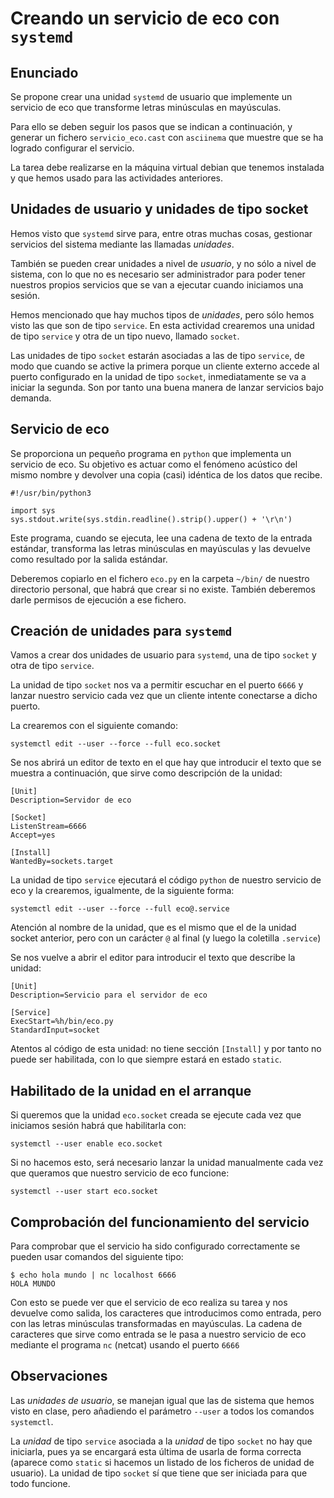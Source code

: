 # Creando un servicio de eco con `systemd`

## Enunciado

Se propone crear una unidad `systemd` de usuario que implemente un
servicio de eco que transforme letras minúsculas en mayúsculas.

Para ello se deben seguir los pasos que se indican a continuación, y
generar un fichero `servicio_eco.cast` con `asciinema` que muestre que
se ha logrado configurar el servicio.

La tarea debe realizarse en la máquina virtual debian que tenemos
instalada y que hemos usado para las actividades anteriores.

## Unidades de usuario y unidades de tipo socket

Hemos visto que `systemd` sirve para, entre otras muchas cosas,
gestionar servicios del sistema mediante las llamadas *unidades*.

También se pueden crear unidades a nivel de *usuario*, y no sólo a nivel
de sistema, con lo que no es necesario ser administrador para poder
tener nuestros propios servicios que se van a ejecutar cuando iniciamos
una sesión.

Hemos mencionado que hay muchos tipos de *unidades*, pero sólo hemos
visto las que son de tipo `service`. En esta actividad crearemos una
unidad de tipo `service` y otra de un tipo nuevo, llamado `socket`.

Las unidades de tipo `socket` estarán asociadas a las de tipo `service`,
de modo que cuando se active la primera porque un cliente externo accede
al puerto configurado en la unidad de tipo `socket`, inmediatamente se
va a iniciar la segunda. Son por tanto una buena manera de lanzar
servicios bajo demanda.

## Servicio de eco

Se proporciona un pequeño programa en `python` que implementa un
servicio de eco. Su objetivo es actuar como el fenómeno acústico del
mismo nombre y devolver una copia (casi) idéntica de los datos que
recibe.

    #!/usr/bin/python3

    import sys
    sys.stdout.write(sys.stdin.readline().strip().upper() + '\r\n')

Este programa, cuando se ejecuta, lee una cadena de texto de la entrada
estándar, transforma las letras minúsculas en mayúsculas y las devuelve
como resultado por la salida estándar.

Deberemos copiarlo en el fichero `eco.py` en la carpeta `~/bin/` de
nuestro directorio personal, que habrá que crear si no existe. También
deberemos darle permisos de ejecución a ese fichero.

## Creación de unidades para `systemd`

Vamos a crear dos unidades de usuario para `systemd`, una de tipo
`socket` y otra de tipo `service`.

La unidad de tipo `socket` nos va a permitir escuchar en el puerto
`6666` y lanzar nuestro servicio cada vez que un cliente intente
conectarse a dicho puerto.

La crearemos con el siguiente comando:

    systemctl edit --user --force --full eco.socket

Se nos abrirá un editor de texto en el que hay que introducir el texto
que se muestra a continuación, que sirve como descripción de la unidad:

    [Unit]
    Description=Servidor de eco

    [Socket]
    ListenStream=6666
    Accept=yes

    [Install]
    WantedBy=sockets.target

La unidad de tipo `service` ejecutará el código `python` de nuestro
servicio de eco y la crearemos, igualmente, de la siguiente forma:

    systemctl edit --user --force --full eco@.service

Atención al nombre de la unidad, que es el mismo que el de la unidad socket
anterior, pero con un carácter `@` al final (y luego la coletilla `.service`)

Se nos vuelve a abrir el editor para introducir el texto que describe la
unidad:

    [Unit]
    Description=Servicio para el servidor de eco

    [Service]
    ExecStart=%h/bin/eco.py
    StandardInput=socket

Atentos al código de esta unidad: no tiene sección `[Install]` y por
tanto no puede ser habilitada, con lo que siempre estará en estado
`static`.

## Habilitado de la unidad en el arranque

Si queremos que la unidad `eco.socket` creada se ejecute cada vez que
iniciamos sesión habrá que habilitarla con:

    systemctl --user enable eco.socket

Si no hacemos esto, será necesario lanzar la unidad manualmente cada vez
que queramos que nuestro servicio de eco funcione:

    systemctl --user start eco.socket

## Comprobación del funcionamiento del servicio

Para comprobar que el servicio ha sido configurado correctamente se
pueden usar comandos del siguiente tipo:

    $ echo hola mundo | nc localhost 6666
    HOLA MUNDO

Con esto se puede ver que el servicio de eco realiza su tarea y nos
devuelve como salida, los caracteres que introducimos como entrada, pero
con las letras minúsculas transformadas en mayúsculas. La cadena de
caracteres que sirve como entrada se le pasa a nuestro servicio de eco
mediante el programa `nc` (netcat) usando el puerto `6666`

## Observaciones

Las *unidades de usuario*, se manejan igual que las de sistema que hemos
visto en clase, pero añadiendo el parámetro `--user` a todos los
comandos `systemctl`.

La *unidad* de tipo `service` asociada a la *unidad* de tipo `socket` no
hay que iniciarla, pues ya se encargará esta última de usarla de forma
correcta (aparece como `static` si hacemos un listado de los ficheros de
unidad de usuario). La unidad de tipo `socket` sí que tiene que ser
iniciada para que todo funcione.
